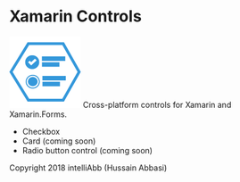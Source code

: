 # Xamarin Controls

<img src="XamarinControlsLogo.png" width="128" height="128"/>
Cross-platform controls for Xamarin and Xamarin.Forms.

* Checkbox
* Card (coming soon)
* Radio button control (coming soon)


Copyright 2018 intelliAbb (Hussain Abbasi)

